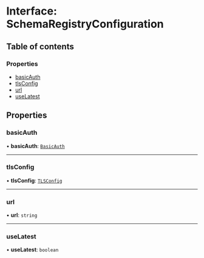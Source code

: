 # Interface: SchemaRegistryConfiguration

## Table of contents

### Properties

- [basicAuth](SchemaRegistryConfiguration.md#basicauth)
- [tlsConfig](SchemaRegistryConfiguration.md#tlsconfig)
- [url](SchemaRegistryConfiguration.md#url)
- [useLatest](SchemaRegistryConfiguration.md#uselatest)

## Properties

### basicAuth

• **basicAuth**: [`BasicAuth`](BasicAuth.md)

___

### tlsConfig

• **tlsConfig**: [`TLSConfig`](TLSConfig.md)

___

### url

• **url**: `string`

___

### useLatest

• **useLatest**: `boolean`
